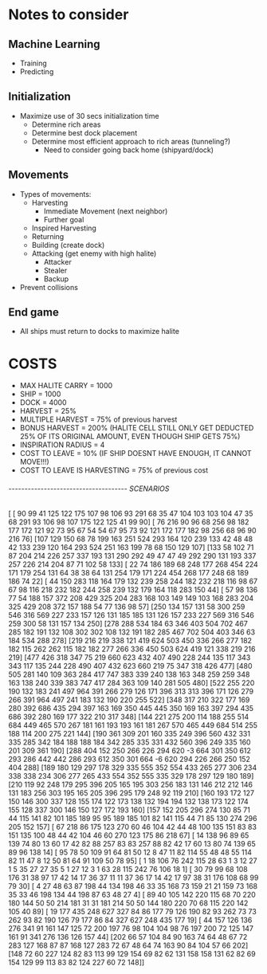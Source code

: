 # Notes to consider


## Machine Learning
* Training
* Predicting


## Initialization
* Maximize use of 30 secs initialization time
    * Determine rich areas
    * Determine best dock placement
    * Determine most efficient approach to rich areas (tunneling?)
        * Need to consider going back home (shipyard/dock)


## Movements
* Types of movements:
    * Harvesting
        * Immediate Movement (next neighbor)
        * Further goal
    * Inspired Harvesting
    * Returning
    * Building (create dock)
    * Attacking (get enemy with high halite)
        * Attacker
        * Stealer
        * Backup
* Prevent collisions


## End game
* All ships must return to docks to maximize halite


# COSTS

* MAX HALITE CARRY = 1000
* SHIP = 1000
* DOCK = 4000
* HARVEST = 25%
* MULTIPLE HARVEST = 75% of previous harvest
* BONUS HARVEST = 200% (HALITE CELL STILL ONLY GET DEDUCTED 25% OF ITS ORIGINAL AMOUNT, EVEN THOUGH SHIP GETS 75%)
* INSPIRATION RADIUS = 4
* COST TO LEAVE = 10% (IF SHIP DOESNT HAVE ENOUGH, IT CANNOT MOVE!!!)
* COST TO LEAVE IS HARVESTING = 75% of previous cost


###### ------------------------------------- SCENARIOS

[
 [ 90  99  41 125 122 175 107  98 106  93 291  68  35  47 104 103 103 104  47  35  68 291  93 106  98 107 175 122 125  41  99  90]
 [ 76 216  90  96  68 256  98 182 177 172 121  92  73  95  67  54  54  67  95  73  92 121 172 177 182  98 256  68  96  90 216  76]
 [107 129 150  68  78 199 163 251 524 293 164 120 239 133  42  48  48  42 133 239 120 164 293 524 251 163 199  78  68 150 129 107]
 [133  58 102  71  87 204 214 226 257 337 193 131 290 292  49  47  47  49 292 290 131 193 337 257 226 214 204  87  71 102  58 133]
 [ 22  74 186 189  68 248 177 268 454 224 171 179 254 131  64  38  38  64 131 254 179 171 224 454 268 177 248  68 189 186  74  22]
 [ 44 150 283 118 164 179 132 239 258 244 182 232 218 116  98  67  67  98 116 218 232 182 244 258 239 132 179 164 118 283 150  44]
 [ 57  98 136  77  54 188 157 372 208 429 325 204 283 168 103 149 149 103 168 283 204 325 429 208 372 157 188  54  77 136  98  57]
 [250 134 157 131  58 300 259 546 316 569 227 233 157 126 131 185 185 131 126 157 233 227 569 316 546 259 300  58 131 157 134 250]
 [278 288 534 184  63 346 403 504 702 467 285 182 191 132 108 302 302 108 132 191 182 285 467 702 504 403 346  63 184 534 288 278]
 [219 216 219 338 121 419 624 503 450 336 266 277 182 182 115 262 262 115 182 182 277 266 336 450 503 624 419 121 338 219 216 219]
 [477 426 318 347  75 219 660 623 432 407 490 228 244 135 117 343 343 117 135 244 228 490 407 432 623 660 219  75 347 318 426 477]
 [480 505 281 140 109 363 284 417 747 383 339 240 138 163 348 259 259 348 163 138 240 339 383 747 417 284 363 109 140 281 505 480]
 [522 255 220 190 132 183 241 497 964 391 266 279 126 171 396 313 313 396 171 126 279 266 391 964 497 241 183 132 190 220 255 522]
 [348 317 210 322 177 169 280 392 686 435 294 397 163 169 350 445 445 350 169 163 397 294 435 686 392 280 169 177 322 210 317 348]
 [144 221 275 200 114 188 255 514 684 449 465 570 267 181 161 193 193 161 181 267 570 465 449 684 514 255 188 114 200 275 221 144]
 [190 361 309 201 160 335 249 396 560 432 331 335 285 342 184 188 188 184 342 285 335 331 432 560 396 249 335 160 201 309 361 190]
 [288 404 152 250 266 226 294 620  -3 664 301 350 612 293 286 442 442 286 293 612 350 301 664  -6 620 294 226 266 250 152 404 288]
 [189 180 129 297 178 329 335 555 352 554 433 265 277 306 234 338 338 234 306 277 265 433 554 352 555 335 329 178 297 129 180 189]
 [210 119  92 248 179 295 396 205 165 195 303 256 183 131 146 212 212 146 131 183 256 303 195 165 205 396 295 179 248  92 119 210]
 [160 193 172 127 150 146 300 337 128 155 174 122 173 138 132 194 194 132 138 173 122 174 155 128 337 300 146 150 127 172 193 160]
 [157 152 205 296 274 130  85  71  44 115 141  82 101 185 189  95  95 189 185 101  82 141 115  44  71  85 130 274 296 205 152 157]
 [ 67 218  86 175 123 270  60  46 104  42  44  48 100 135 151  83  83 151 135 100  48  44  42 104  46  60 270 123 175  86 218  67]
 [ 14 138  96  89  65 139  74  80  13  60  17  42  82  88 257  83  83 257  88  82  42  17  60  13  80  74 139  65  89  96 138  14]
 [ 95  78  50 109  91  64  81  50  12   8  47  11  82 114  55  48  48  55 114  82  11  47   8  12  50  81  64  91 109  50  78  95]
 [  1  18 106  76 242 115  28  63   1   3  12  27   1   5  35  27  27  35   5   1  27  12   3   1  63  28 115 242  76 106  18   1]
 [ 30  79  99  68 108 176  31  38  97  17  42  14  17  36  37  11  11  37  36  17  14  42  17  97  38  31 176 108  68  99  79  30]
 [  4  27  48  63  87 198  44 134 198  46  33  35 168  73 159  21  21 159  73 168  35  33  46 198 134  44 198  87  63  48  27   4]
 [ 89  40 105 142 220 115  68  70 220 180 144  50  50 214 181  31  31 181 214  50  50 144 180 220  70  68 115 220 142 105  40  89]
 [ 19 177 435 248 627 327  84  86 177  79 126 190  82  93 262  73  73 262  93  82 190 126  79 177  86  84 327 627 248 435 177  19]
 [ 44 157 126 136 276 341  91 161 147 125  72 200 197  76  98 104 104  98  76 197 200  72 125 147 161  91 341 276 136 126 157  44]
 [202  66  57 104  84  90 163  74  64  48  67  72 283 127 168  87  87 168 127 283  72  67  48  64  74 163  90  84 104  57  66 202]
 [148  72  60 227 124  82  83 113  99 129 154  69  82  62 131 158 158 131  62  82  69 154 129  99 113  83  82 124 227  60  72 148]]
